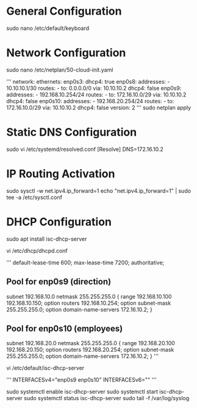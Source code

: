 # General Configuration
sudo nano /etc/default/keyboard

# Network Configuration
sudo nano /etc/netplan/50-cloud-init.yaml

'''
network:
    ethernets:
        enp0s3: 
            dhcp4: true
        enp0s8:
            addresses:
                -   10.10.10.1/30
            routes: 
                -   to: 0.0.0.0/0
                    via: 10.10.10.2
            dhcp4: false
        enp0s9: 
            addresses:
                -   192.168.10.254/24
            routes: 
                -   to: 172.16.10.0/29
                    via: 10.10.10.2
            dhcp4: false
        enp0s10: 
            addresses:
                -   192.168.20.254/24
            routes: 
                -   to: 172.16.10.0/29
                    via: 10.10.10.2
            dhcp4: false
    version: 2
'''
sudo netplan apply 

# Static DNS Configuration
sudo vi /etc/systemd/resolved.conf
[Resolve]
DNS=172.16.10.2

# IP Routing Activation
sudo sysctl -w net.ipv4.ip_forward=1
echo "net.ipv4.ip_forward=1" | sudo tee -a /etc/sysctl.conf

# DHCP Configuration
sudo apt install isc-dhcp-server

vi /etc/dhcp/dhcpd.conf

'''
default-lease-time 600;
max-lease-time 7200;
authoritative;

## Pool for enp0s9 (direction)
subnet 192.168.10.0 netmask 255.255.255.0 {
    range 192.168.10.100 192.168.10.150;
    option routers 192.168.10.254;
    option subnet-mask 255.255.255.0;
    option domain-name-servers 172.16.10.2;
}

## Pool for enp0s10 (employees)
subnet 192.168.20.0 netmask 255.255.255.0 {
    range 192.168.20.100 192.168.20.150;
    option routers 192.168.20.254;
    option subnet-mask 255.255.255.0;
    option domain-name-servers 172.16.10.2;
}
''' 

vi /etc/default/isc-dhcp-server

'''
INTERFACESv4="enp0s9 enp0s10"
INTERFACESv6=""
'''

sudo systemctl enable isc-dhcp-server
sudo systemctl start isc-dhcp-server
sudo systemctl status isc-dhcp-server
sudo tail -f /var/log/syslog






